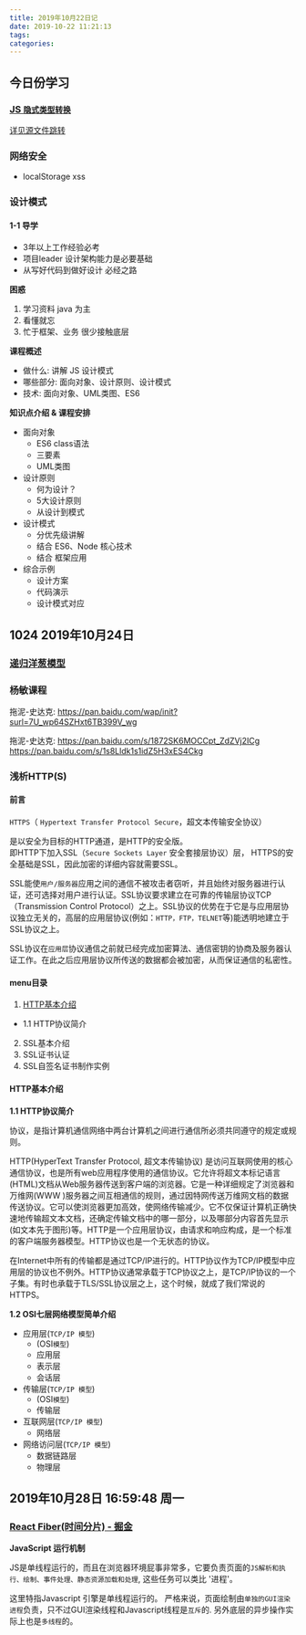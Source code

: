 ```yaml
---
title: 2019年10月22日记
date: 2019-10-22 11:21:13
tags:
categories:
---
```

## 今日份学习
### [JS `隐式类型转换`](https://www.cnblogs.com/nanchen/p/7905528.html)
[详见源文件跳转](../programmingLanguage/JS/隐式类型转换.md)


### 网络安全
+ localStorage xss

### 设计模式
#### 1-1 导学
+ 3年以上工作经验必考
+ 项目leader 设计架构能力是必要基础
+ 从写好代码到做好设计 必经之路

<!-- <h4><b></b></h4> -->
**困惑**
1. 学习资料 java 为主
2. 看懂就忘
3. 忙于框架、业务 很少接触底层

**课程概述**
+ 做什么: 讲解 JS 设计模式
+ 哪些部分: 面向对象、设计原则、设计模式
+ 技术: 面向对象、UML类图、ES6

**知识点介绍 & 课程安排**
+ 面向对象
  - ES6 class语法
  - 三要素
  - UML类图
+ 设计原则
  - 何为设计？
  - 5大设计原则
  - 从设计到模式
+ 设计模式
  - 分优先级讲解
  - 结合 ES6、Node 核心技术
  - 结合 框架应用
+ 综合示例
  - 设计方案
  - 代码演示
  - 设计模式对应

## 1024 2019年10月24日
### [递归洋葱模型](../DataStructures&Algorithm/洋葱模型.md)
### 杨敏课程
拖泥-史达克:
https://pan.baidu.com/wap/init?surl=7U_wp64SZHxt6TB399V_wg

拖泥-史达克:
https://pan.baidu.com/s/1872SK6MOCCpt_ZdZVj2ICg
https://pan.baidu.com/s/1s8Lldk1s1idZ5H3xES4Ckg

### 浅析HTTP(S)
#### 前言
`HTTPS`（ `Hypertext Transfer Protocol Secure`，超文本传输安全协议）

是以安全为目标的HTTP通道，是HTTP的安全版。\
即HTTP下加入SSL（`Secure Sockets Layer` 安全套接层协议）层， HTTPS的安全基础是SSL，因此加密的详细内容就需要SSL。

SSL能使`用户/服务器`应用之间的通信不被攻击者窃听，并且始终对服务器进行认证，还可选择对用户进行认证。SSL协议要求建立在可靠的传输层协议TCP（Transmission Control Protocol）之上。SSL协议的优势在于它是与应用层协议独立无关的，高层的应用层协议(例如：`HTTP，FTP，TELNET`等)能透明地建立于SSL协议之上。

SSL协议在`应用层`协议通信之前就已经完成加密算法、通信密钥的协商及服务器认证工作。在此之后应用层协议所传送的数据都会被加密，从而保证通信的私密性。

#### menu目录
1. [HTTP基本介绍](#HTTP基本介绍)
  - 1.1 HTTP协议简介
2. SSL基本介绍
3. SSL证书认证
4. SSL自签名证书制作实例

#### HTTP基本介绍

**1.1 HTTP协议简介**

协议，是指计算机通信网络中两台计算机之间进行通信所必须共同遵守的规定或规则。


HTTP(HyperText Transfer Protocol, 超文本传输协议) 是访问互联网使用的核心通信协议，也是所有web应用程序使用的通信协议。它允许将超文本标记语言(HTML)文档从Web服务器传送到客户端的浏览器。它是一种详细规定了浏览器和万维网(WWW )服务器之间互相通信的规则，通过因特网传送万维网文档的数据传送协议。它可以使浏览器更加高效，使网络传输减少。它不仅保证计算机正确快速地传输超文本文档，还确定传输文档中的哪一部分，以及哪部分内容首先显示(如文本先于图形)等。HTTP是一个应用层协议，由请求和响应构成，是一个标准的客户端服务器模型。HTTP协议也是一个无状态的协议。

在Internet中所有的传输都是通过TCP/IP进行的。HTTP协议作为TCP/IP模型中应用层的协议也不例外。HTTP协议通常承载于TCP协议之上，是TCP/IP协议的一个子集。有时也承载于TLS/SSL协议层之上，这个时候，就成了我们常说的HTTPS。

**1.2 OSI七层网络模型简单介绍**

+ 应用层(`TCP/IP 模型`)
  - (OSI`模型`)
  - 应用层
  - 表示层
  - 会话层
+ 传输层(`TCP/IP 模型`)
  - (OSI`模型`)
  - 传输层
+ 互联网层(`TCP/IP 模型`)
  - 网络层
+ 网络访问层(`TCP/IP 模型`)
  - 数据链路层
  - 物理层


## 2019年10月28日 16:59:48 周一
### [React Fiber(时间分片) - 掘金](https://juejin.im/post/5dadc6045188255a270a0f85#%E5%8D%95%E5%A4%84%E7%90%86%E8%BF%9B%E7%A8%8B%E8%B0%83%E5%BA%A6-fiber-%E4%B8%8D%E6%98%AF%E4%B8%80%E4%B8%AA%E6%96%B0%E7%9A%84%E4%B8%9C%E8%A5%BF)
**JavaScript 运行机制**

JS是单线程运行的，而且在浏览器环境屁事非常多，它要负责页面的`JS解析和执行、绘制、事件处理、静态资源加载和处理`, 这些任务可以类比 '进程'。

这里特指Javascript 引擎是单线程运行的。 严格来说，页面绘制由`单独的GUI渲染进程`负责，只不过GUI渲染线程和Javascript线程是`互斥`的. 另外底层的异步操作实际上也是`多线程`的。


